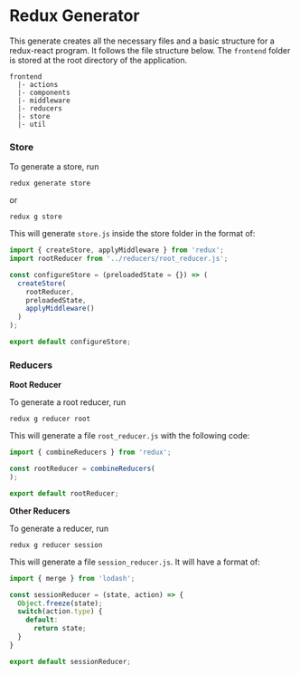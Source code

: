 # Redux Generator

This generate creates all the necessary files and a basic structure for a redux-react program. It follows the file structure below. The `frontend` folder is stored at the root directory of the application.

```
frontend
  |- actions
  |- components
  |- middleware
  |- reducers
  |- store
  |- util
```

### Store

To generate a store, run

```
redux generate store
```

or

```
redux g store
```

This will generate `store.js` inside the store folder in the format of:

```js
import { createStore, applyMiddleware } from 'redux';
import rootReducer from '../reducers/root_reducer.js';

const configureStore = (preloadedState = {}) => (
  createStore(
    rootReducer,
    preloadedState,
    applyMiddleware()
  )
);

export default configureStore;
```

### Reducers

**Root Reducer**

To generate a root reducer, run

```
redux g reducer root
```

This will generate a file `root_reducer.js` with the following code:

```js
import { combineReducers } from 'redux';

const rootReducer = combineReducers(
);

export default rootReducer;
```

**Other Reducers**

To generate a reducer, run

```
redux g reducer session
```

This will generate a file `session_reducer.js`. It will have a format of:

```js
import { merge } from 'lodash';

const sessionReducer = (state, action) => {
  Object.freeze(state);
  switch(action.type) {
    default:
      return state;
  }
}

export default sessionReducer;
```
